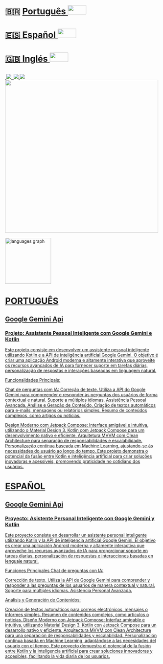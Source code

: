 
# 🇧🇷 <a href="https://www.developermaster.net/github/github_pt">Português <img src="https://raw.githubusercontent.com/Tarikul-Islam-Anik/Animated-Fluent-Emojis/master/Emojis/Hand%20gestures/Backhand%20Index%20Pointing%20Left%20Light%20Skin%20Tone.png" alt="" width="60" height="30" />

# 🇪🇸 <a href="https://www.developermaster.net/github/github_sp">Español <img src="https://raw.githubusercontent.com/Tarikul-Islam-Anik/Animated-Fluent-Emojis/master/Emojis/Hand%20gestures/Backhand%20Index%20Pointing%20Left%20Light%20Skin%20Tone.png" alt="" width="60" height="30" />

# 🇬🇧 <a href="https://www.developermaster.net/github/github_en">Inglés <img src="https://raw.githubusercontent.com/Tarikul-Islam-Anik/Animated-Fluent-Emojis/master/Emojis/Hand%20gestures/Backhand%20Index%20Pointing%20Left%20Light%20Skin%20Tone.png" alt="" width="60" height="30" />

######

<img src="https://ziadoua.github.io/m3-Markdown-Badges/badges/Android/android1.svg" alt="">

<img src="https://ziadoua.github.io/m3-Markdown-Badges/badges/AndroidStudio/androidstudio1.svg">

<img src="https://ziadoua.github.io/m3-Markdown-Badges/badges/Java/java1.svg" alt="">

<img src="https://ziadoua.github.io/m3-Markdown-Badges/badges/Kotlin/kotlin3.svg">

<img src="https://ziadoua.github.io/m3-Markdown-Badges/badges/Ubuntu/ubuntu1.svg">

<img src="https://user-images.githubusercontent.com/74038190/212748842-9fcbad5b-6173-4175-8a61-521f3dbb7514.gif" width="500">
<br><br>

<img src="https://github-readme-stats.vercel.app/api/top-langs?username=IsraelDeveloperMaster&locale=en&hide_title=false&layout=compact&card_width=320&langs_count=5&theme=dracula&hide_border=false" height="150" alt="languages graph"/>

######

######

# PORTUGUÊS

## Google Gemini Api

### Projeto: Assistente Pessoal Inteligente com Google Gemini e Kotlin

Este projeto consiste em desenvolver um assistente pessoal inteligente utilizando Kotlin e a API de inteligência artificial Google Gemini. O objetivo é criar uma aplicação Android moderna e altamente interativa que aproveite os recursos avançados de IA para fornecer suporte em tarefas diárias, personalização de respostas e interações baseadas em linguagem natural.

Funcionalidades Principais:

Chat de perguntas com IA:
Correção de texte.
Utiliza a API do Google Gemini para compreender e responder às perguntas dos usuários de forma contextual e natural.
Suporte a múltiplos idiomas.
Assistência Pessoal Avançada.
Análise e Geração de Conteúdo.
Criação de textos automáticos para e-mails, mensagens ou relatórios simples.
Resumo de conteúdos complexos, como artigos ou notícias.

Design Moderno com Jetpack Compose:
Interface amigável e intuitiva, utilizando o Material Design 3.
Kotlin com Jetpack Compose para um desenvolvimento nativo e eficiente.
Arquitetura MVVM com Clean Architecture para separação de responsabilidades e escalabilidade.
Personalização contínua baseada em Machine Learning, ajustando-se às necessidades do usuário ao longo do tempo.
Este projeto demonstra o potencial da fusão entre Kotlin e inteligência artificial para criar soluções inovadoras e acessíveis, promovendo praticidade no cotidiano dos usuários.

# ESPAÑOL

## Google Gemini Api

### Proyecto: Asistente Personal Inteligente con Google Gemini y Kotlin

Este proyecto consiste en desarrollar un asistente personal inteligente utilizando Kotlin y la API de inteligencia artificial Google Gemini. El objetivo es crear una aplicación Android moderna y altamente interactiva que aproveche los recursos avanzados de IA para proporcionar soporte en tareas diarias, personalización de respuestas e interacciones basadas en lenguaje natural.

Funciones Principales
Chat de preguntas con IA:

Corrección de texto.
Utiliza la API de Google Gemini para comprender y responder a las preguntas de los usuarios de manera contextual y natural.
Soporte para múltiples idiomas.
Asistencia Personal Avanzada.

Análisis y Generación de Contenidos:

Creación de textos automáticos para correos electrónicos, mensajes o informes simples.
Resumen de contenidos complejos, como artículos o noticias.
Diseño Moderno con Jetpack Compose:
Interfaz amigable e intuitiva, utilizando Material Design 3.
Kotlin con Jetpack Compose para un desarrollo nativo y eficiente.
Arquitectura MVVM con Clean Architecture para una separación de responsabilidades y escalabilidad.
Personalización continua basada en Machine Learning, adaptándose a las necesidades del usuario con el tiempo.
Este proyecto demuestra el potencial de la fusión entre Kotlin y la inteligencia artificial para crear soluciones innovadoras y accesibles, facilitando la vida diaria de los usuarios.
